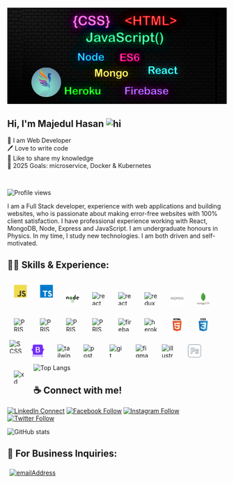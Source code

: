 <!---
Majedul-Hasan/Majedul-Hasan is a ✨ special ✨ repository because its `README.md` (this file) appears on your GitHub profile.
You can click the Preview link to take a look at your changes.
--->

![akashusr Github Banner](assets/majedul-hasan.jpg)

## Hi, I'm Majedul Hasan <img src="https://user-images.githubusercontent.com/1303154/88677602-1635ba80-d120-11ea-84d8-d263ba5fc3c0.gif" width="25px" height="25px" alt="hi">

<p>
  👑 I am Web Developer <br />
  🖊️ Love to write code <br />
  🎤 Like to share my knowledge <br />
  🥅 2025 Goals: microservice, Docker & Kubernetes
</p><br/>

![Profile views](https://gpvc.arturio.dev/Majedul-Hasan)

<p>I am a Full Stack developer, experience with web applications and building websites, who is passionate about making error-free websites with 100% client satisfaction. I have professional experience working with React, MongoDB, Node, Express and JavaScript. I am undergraduate honours in Physics. In my time, I study new technologies. I am both driven and self-motivated.<p/>

## 👨‍💻 Skills & Experience:

<p align="left">
 

  <a style="margin: 15px" href="https://developer.mozilla.org/en-US/docs/Web/JavaScript" >
    <img
      style="margin: 15px"
      src="https://raw.githubusercontent.com/devicons/devicon/master/icons/javascript/javascript-original.svg"
      alt="javascript"
      align="left"
      width="30"
      height="30"
    />
  </a>

  <a style="margin: 145px" href="https://www.typescriptlang.org/" target="_blank">
    <img
      style="margin: 15px"
      src="https://raw.githubusercontent.com/devicons/devicon/master/icons/typescript/typescript-original.svg"
      alt="typescript"
      align="left"
      width="30"
      height="30"
    />
  </a>
    <a style="margin: 15px" href="https://nodejs.org" target="_blank">
    <img
      style="margin: 15px"
      src="https://raw.githubusercontent.com/devicons/devicon/master/icons/nodejs/nodejs-original-wordmark.svg"
      alt="nodejs"
      align="left"
      width="30"
      height="30"
    />
  </a>
   <a style="margin: 15px" href="https://nextjs.org/" target="_blank">
    <img
      style="margin: 15px"
      src="[https://reactnative.dev/img/header_logo.svg](https://encrypted-tbn0.gstatic.com/images?q=tbn:ANd9GcT-8_YuI-40uCn2rzzrmifB-AQfdFuX0xsGvA&s)"
      alt="react"
      align="left"
      width="30"
      height="30"
    />
  </a>
   <a style="margin: 15px" href="https://reactjs.org/" target="_blank">
    <img
      style="margin: 15px"
      src="https://reactnative.dev/img/header_logo.svg"
      alt="react"
      align="left"
      width="30"
      height="30"
    />
  </a>
   <a style="margin: 15px" href="https://redux.js.org" target="_blank">
    <img
      style="margin: 15px"
      src="https://cdn.jsdelivr.net/gh/devicons/devicon/icons/redux/redux-original.svg"
      alt="redux"
      align="left"
      width="30"
      height="30"
    />
  </a>



  <a style="margin: 15px" href="https://expressjs.com" target="_blank">
    <img
      style="margin: 15px"
      src="https://raw.githubusercontent.com/devicons/devicon/master/icons/express/express-original-wordmark.svg"
      alt="express"
      align="left"
      width="30"
      height="30"
    />
  </a>

  <a style="margin: 15px" href="https://www.mongodb.com/" target="_blank">
    <img
      style="margin: 15px"
      src="https://raw.githubusercontent.com/devicons/devicon/master/icons/mongodb/mongodb-original-wordmark.svg"
      alt="mongodb"
      align="left"
      width="30"
      height="30"
    />
  </a>
    <a style="margin: 15px" href="https://prisma.io/" target="_blank">
    <img
      style="margin: 15px"
      src="https://cdn.icon-icons.com/icons2/3914/PNG/512/prisma_logo_icon_248778.png"
      alt="PRISMA"
      align="left"
      width="30"
      height="30"
    />
  </a>
     <a style="margin: 15px" href="https://www.w3schools.com/sql" target="_blank">
    <img
      style="margin: 15px"
      src="https://encrypted-tbn0.gstatic.com/images?q=tbn:ANd9GcRXHwLV6_K2mLhI861TElGSlt_ZhUq-unTbEQ&s"
      alt="PRISMA"
      align="left"
      width="30"
      height="30"
    />
  </a>
   <a style="margin: 15px" href="https://mysql.com/" target="_blank">
    <img
      style="margin: 15px"
      src="https://encrypted-tbn0.gstatic.com/images?q=tbn:ANd9GcQdY5ijq_XozMl2JqF3GMTAZSplwjPPcBOSew&s"
      alt="PRISMA"
      align="left"
      width="30"
      height="30"
    />
  </a>
     <a style="margin: 15px" href="https://postgresql.org/" target="_blank">
    <img
      style="margin: 15px"
      src="https://encrypted-tbn0.gstatic.com/images?q=tbn:ANd9GcRwUP4f8i-uUMybfn9J_lSvI6Cy98PYe3aBMg&s"
      alt="PRISMA"
      align="left"
      width="30"
      height="30"
    />
  </a>

  <a style="margin: 15px" href="https://firebase.google.com/" target="_blank">
    <img
      style="margin: 15px"
      src="https://www.vectorlogo.zone/logos/firebase/firebase-icon.svg"
      alt="firebase"
      align="left"
      width="30"
      height="30"
    />
  </a>
  <a style="margin: 15px" href="https://heroku.com" target="_blank">
    <img
      style="margin: 15px"
      src="https://www.vectorlogo.zone/logos/heroku/heroku-icon.svg"
      alt="heroku"
      align="left"
      width="30"
      height="30"
    />
  </a>
   <a style="margin: 15px" href="https://www.w3.org/html/" target="_blank">
    <img
      style="margin: 15px"
      src="https://raw.githubusercontent.com/devicons/devicon/master/icons/html5/html5-original-wordmark.svg"
      alt="html5"
      align="left"
      width="30"
      height="30"
    />
  </a>

  <a style="margin: 15px" href="https://www.w3schools.com/css/" target="_blank">
    <img
      style="margin: 15px"
      src="https://raw.githubusercontent.com/devicons/devicon/master/icons/css3/css3-original-wordmark.svg"
      alt="css3"
      align="left"
      width="30"
      height="30"
    />
  </a>
  <a style="margin: 5px" href="https://www.w3schools.com/css/" target="_blank">
    <img
      style="margin: 5px"
      src="https://cdn.jsdelivr.net/gh/devicons/devicon/icons/sass/sass-original.svg"
      alt="SCSS"
      align="left"
      width="30"
      height="30"
    />
  </a>
  <a style="margin: 15px" href="https://getbootstrap.com" target="_blank">
    <img
      style="margin: 15px"
      src="https://raw.githubusercontent.com/devicons/devicon/master/icons/bootstrap/bootstrap-plain-wordmark.svg"
      alt="bootstrap"
      align="left"
      width="30"
      height="30"
    />
  </a>

  <a style="margin: 15px" href="https://tailwindcss.com/" target="_blank">
    <img
      style="margin: 15px"
      src="https://www.vectorlogo.zone/logos/tailwindcss/tailwindcss-icon.svg"
      alt="tailwind"
      align="left"
      width="30"
      height="30"
    />
  </a>
  <a href="https://postman.com" target="_blank">
    <img
      style="margin: 15px"
      src="https://www.vectorlogo.zone/logos/getpostman/getpostman-icon.svg"
      alt="postman"
      align="left"
      width="30"
      height="30"
    />
  </a>
  <a style="margin: 15px" href="https://git-scm.com/" target="_blank">
    <img
      style="margin: 15px"
      src="https://www.vectorlogo.zone/logos/git-scm/git-scm-icon.svg"
      alt="git"
      align="left"
      width="30"
      height="30"
    />
  </a>

  <a style="margin: 15px" href="https://www.figma.com/" target="_blank">
    <img
      style="margin: 15px"
      src="https://www.vectorlogo.zone/logos/figma/figma-icon.svg"
      alt="figma"
      align="left"
      width="30"
      height="30"
    />
  </a>

  <a style="margin: 15px" href="https://www.adobe.com/in/products/illustrator.html" target="_blank">
    <img
      style="margin: 15px"
      src="https://www.vectorlogo.zone/logos/adobe_illustrator/adobe_illustrator-icon.svg"
      alt="illustrator"
      align="left"
      width="30"
      height="30"
    />
  </a>

  <a style="margin: 15px" href="https://www.photoshop.com/en" target="_blank">
    <img
      style="margin: 15px"
      src="https://raw.githubusercontent.com/devicons/devicon/master/icons/photoshop/photoshop-line.svg"
      alt="photoshop"
      align="left"
      width="30"
      height="30"
    />
  </a>

  <a style="margin: 15px" href="https://www.adobe.com/products/xd.html" target="_blank">
    <img
      style="margin: 15px"
      src="https://cdn.worldvectorlogo.com/logos/adobe-xd.svg"
      alt="xd"
      align="left"
      width="30"
      height="30"
    />
  </a>
</p>

<br/>
<br/>

##

![Top Langs](https://github-readme-stats.vercel.app/api/top-langs/?username=Majedul-Hasan&layout=compact)

## ☕ Connect with me!

[![LinkedIn Connect](https://img.shields.io/badge/%20-Connect-black?color=14171A&labelColor=212121&logo=linkedin&logoColor=ffffff)](https://www.linkedin.com/in/hasamajedul)
[![Facebook Follow](https://img.shields.io/badge/%20-Follow-black?color=14171A&labelColor=1976d2&logo=facebook&logoColor=ffffff)](https://www.facebook.com/h.majedul)
[![Instagram Follow](https://img.shields.io/badge/%20-Follow-black?color=14171A&labelColor=1976d2&logo=instagram&logoColor=ffffff)](https://www.instagram.com/majedul.hasan_m31/)
[![Twitter Follow](https://img.shields.io/badge/%20-Follow-black?color=14171A&labelColor=1976d2&logo=twitter&logoColor=ffffff)](https://twitter.com/hmajedul)
<br />

![GitHub stats](https://github-readme-stats.vercel.app/api?username=Majedul-Hasan&show_icons=true)

## 📧 For Business Inquiries:

<a href="mailto:hasanmajedul@gmail.com">
  <img style="margin: 5px"
    src="https://img.shields.io/badge/%F0%9F%93%A7%20Email-hasanmajedul%40gmail.com-brightgreen"
    alt="emailAddress"
  />
</a>
